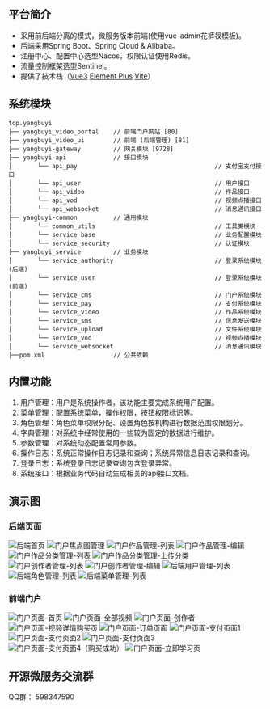 ## 平台简介

* 采用前后端分离的模式，微服务版本前端(使用vue-admin花裤衩模板)。
* 后端采用Spring Boot、Spring Cloud & Alibaba。
* 注册中心、配置中心选型Nacos，权限认证使用Redis。
* 流量控制框架选型Sentinel。
* 提供了技术栈（[Vue3](https://v3.cn.vuejs.org) [Element Plus](https://element-plus.org/zh-CN) [Vite](https://cn.vitejs.dev)）



## 系统模块

~~~
top.yangbuyi     
├── yangbuyi_video_portal    // 前端门户网站 [80]
├── yangbuyi_video_ui        // 前端 (后端管理) [81]
├── yangbuyi-gateway         // 网关模块 [9728]
├── yangbuyi-api             // 接口模块
│       └── api_pay                                      // 支付宝支付接口
│       └── api_user                                     // 用户接口
│       └── api_video                                    // 作品接口
│       └── api_vod                                      // 视频点播接口
│       └── api_websocket                                // 消息通讯接口
├── yangbuyi-common          // 通用模块
│       └── common_utils                                 // 工具类模块
│       └── service_base                                 // 业务配置模块
│       └── service_security                             // 认证模块
├── yangbuyi_service         // 业务模块
│       └── service_authority                            // 登录系统模块(后端)
│       └── service_user                                 // 登录系统模块(前端)
│       └── service_cms                                  // 门户系统模块
│       └── service_pay                                  // 支付系统模块
│       └── service_video                                // 作品系统模块
│       └── service_sms                                  // 信息发送模块
│       └── service_upload                               // 文件系统模块
│       └── service_vod                                  // 视频点播模块
│       └── service_websocket                            // 消息通讯模块
├──pom.xml                   // 公共依赖
~~~


## 内置功能

1.  用户管理：用户是系统操作者，该功能主要完成系统用户配置。
2.  菜单管理：配置系统菜单，操作权限，按钮权限标识等。
3.  角色管理：角色菜单权限分配、设置角色按机构进行数据范围权限划分。
4.  字典管理：对系统中经常使用的一些较为固定的数据进行维护。
5.  参数管理：对系统动态配置常用参数。
6.  操作日志：系统正常操作日志记录和查询；系统异常信息日志记录和查询。
7.  登录日志：系统登录日志记录查询包含登录异常。
8.  系统接口：根据业务代码自动生成相关的api接口文档。

## 演示图
### 后端页面
![后端首页](yangbuyi_video/images/img.png)
![门户焦点图管理](yangbuyi_video/images/img_1.png)
![门户作品管理-列表](yangbuyi_video/images/img_2.png)
![门户作品管理-编辑](yangbuyi_video/images/img_3.png)
![门户作品分类管理-列表](yangbuyi_video/images/img_4.png)
![门户作品分类管理-上传分类](yangbuyi_video/images/img_5.png)
![门户创作者管理-列表](yangbuyi_video/images/img_6.png)
![门户创作者管理-编辑](yangbuyi_video/images/img_7.png)
![后端用户管理-列表](yangbuyi_video/images/img_8.png)
![后端角色管理-列表](yangbuyi_video/images/img_9.png)
![后端菜单管理-列表](yangbuyi_video/images/img_10.png)

### 前端门户
![门户页面-首页](yangbuyi_video/images/img_11.png)
![门户页面-全部视频](yangbuyi_video/images/img_12.png)
![门户页面-创作者](yangbuyi_video/images/img_13.png)
![门户页面-视频详情购买页](yangbuyi_video/images/img_14.png)
![门户页面-订单页面](yangbuyi_video/images/img_15.png)
![门户页面-支付页面1](yangbuyi_video/images/img_16.png)
![门户页面-支付页面2](yangbuyi_video/images/img_17.png)
![门户页面-支付页面3](yangbuyi_video/images/img_18.png)
![门户页面-支付页面4（购买成功）](yangbuyi_video/images/img_19.png)
![门户页面-立即学习页](yangbuyi_video/images/img_20.png)

## 开源微服务交流群

QQ群： 598347590
